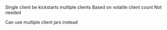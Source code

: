 Single client be kickstarts multiple clients
Based on volatile client count
Not needed

Can use multiple client jars instead